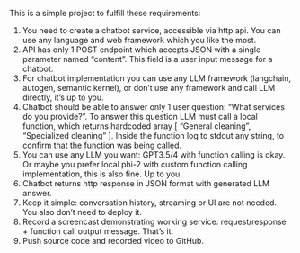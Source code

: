 This is a simple project to fulfill these requirements:
1. You need to create a chatbot service, accessible via http api. You can use any language and web framework which you like the most.
2. API has only 1 POST endpoint which accepts JSON with a single parameter named “content”. This field is a user input message for a chatbot.
3. For chatbot implementation you can use any LLM framework (langchain, autogen, semantic kernel), or don’t use any framework and call LLM directly, it’s up to you.
4. Chatbot should be able to answer only 1 user question: “What services do you provide?”. To answer this question LLM must call a local function, which returns hardcoded array [ “General cleaning”, “Specialized cleaning” ]. Inside the function log to stdout any string, to confirm that the function was being called.
5. You can use any LLM you want: GPT3.5/4 with function calling is okay. Or maybe you prefer local phi-2 with custom function calling implementation, this is also fine. Up to you.
6. Chatbot returns http response in JSON format with generated LLM answer.
7. Keep it simple: conversation history, streaming or UI are not needed. You also don’t need to deploy it.
8. Record a screencast demonstrating working service: request/response + function call output message. That’s it.
9. Push source code and recorded video to GitHub.
